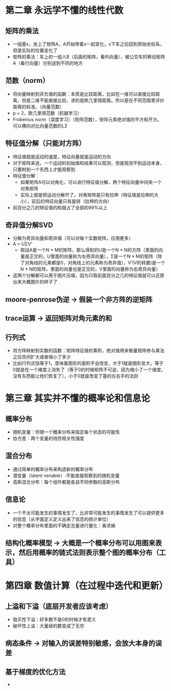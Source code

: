 # 第二章 永远学不懂的线性代数
## 矩阵的乘法
* 一组基x，坐上了矩阵A，A开始带着x一起变化，x下车之后回到原始坐标系，但是实际的位置变化了
* 矩阵的乘法：车上的一组人B（后面的矩阵，看列向量），被公交车的移动矩阵A（看行向量）分别送到不同的地方

## 范数（norm）
* 将向量映射到非负值的函数：本质是比较距离，比如在一维可以直接比较距离，但是二维不能直接比较，求的是欧几里得距离。所以是在不同范围里评价距离的标准。（向量范数）
* p = 2，欧几里得范数（机器学习）
* Frobenius norm（深度学习）（矩阵范数），矩阵元素绝对值的平方和开方。可以横向对比向量范数的L2

## 特征值分解（只能对方阵）
* 特征值就是运动的速度，特征向量就是运动的方向
* 对于矩阵来说，一个运动的初始值和结果可以观测，但是观测不到运动本身，只要附到一个东西上才能观察到
* 特征值分解：
	* 如果矩阵A可以对角化，可以进行特征值分解，两个特征向量中间夹一个对角矩阵
	* 实际上就是把运动分解开了，对角矩阵是只有拉伸（特征值是拉伸的大小），前后的特征向量只有旋转（拉伸的方向）
* 前百分之几的特征值的和就占了全部的99%以上

## 奇异值分解SVD
* 分解为奇异向量和奇异值（可以对每个实数矩阵，应用更多）
* A = UΣV‘
	* 假设A是一个N * M的矩阵，那么得到的U是一个N * N的方阵（里面的向量是正交的，U里面的向量称为左奇异向量），Σ是一个N * M的矩阵（除了对角线的元素都是0，对角线上的元素称为奇异值），V’(V的转置)是一个N * N的矩阵，里面的向量也是正交的，V里面的向量称为右奇异向量）
* 这两个分解都可以用于图片压缩，因为只取前面百分之几的特征值就可以还原出来大概图片的样子了

## moore-penrose伪逆 -> 假装一个非方阵的逆矩阵

## trace运算 -> 返回矩阵对角元素的和

## 行列式
* 将方阵映射到实数的函数：矩阵特征值的乘积，绝对值用来衡量矩阵参与乘法之后空间扩大或者缩小了多少
* 比如行列式恒等于1，意味着图形的面积不会改变，大于1就是图形变大，等于0就是在一个维度上消失了（等于0的时候矩阵不可逆，因为缩小了一个维度，没有东西能让他们恢复了），小于0就是改变了基的左右手的法则

# 第三章 其实并不懂的概率论和信息论
## 概率分布
* 随机变量：伴随一个概率分布来指定每个状态的可能性
* 协方差：两个变量的线性相关性强度

## 混合分布
* 通过简单的概率分布来构造新的概率分布
* 潜变量（latent veriable）:不能直接观察到的随机变量
* 高斯混合分布：每个组件都是各自不同参数的高斯分布

## 信息论
* 一个不太可能发生的事情发生了，比非常可能发生的事情发生了可以提供更多的信息（从字面定义定义出来了信息的统计单位）
* 对整个概率分布里面的不确定总量进行量化：香浓熵

## 结构化概率模型 -> 大概是一个概率分布可以用图来表示，然后用概率的链式法则表示整个图的概率分布（工具）

# 第四章 数值计算（在过程中迭代和更新）
## 上溢和下溢（底层开发者应该考虑）
* 毁灭性下溢：好多数不是0的时候才有意义
* 破坏性上溢：大量级的数变成了无穷

## 病态条件 -> 对输入的误差特别敏感，会放大本身的误差

## 基于梯度的优化方法
* 
